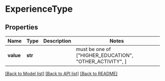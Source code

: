 # ExperienceType


## Properties
Name | Type | Description | Notes
------------ | ------------- | ------------- | -------------
**value** | **str** |  |  must be one of ["HIGHER_EDUCATION", "OTHER_ACTIVITY", ]

[[Back to Model list]](../README.md#documentation-for-models) [[Back to API list]](../README.md#documentation-for-api-endpoints) [[Back to README]](../README.md)


